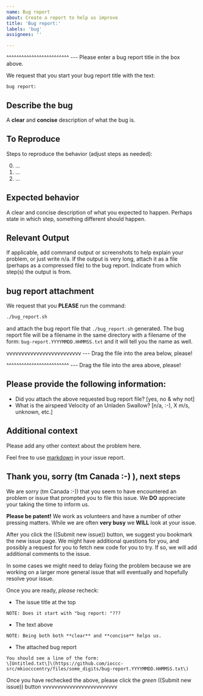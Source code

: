 ```yaml
---
name: Bug report
about: Create a report to help us improve
title: 'Bug report:'
labels: 'bug'
assignees: ''

---
```

^^^^^^^^^^^^^^^^^^^^^^^^^ --- Please enter a bug report title in the box above.

We request that you start your bug report title with the text:

```
bug report:
```


## Describe the bug


A **clear** and **concise** description of what the bug is.


## To Reproduce


Steps to reproduce the behavior (adjust steps as needed):

0. ...
1. ...
2. ...


## Expected behavior


A clear and concise description of what you expected to happen.
Perhaps state in which step, something different should happen.


## Relevant Output


If applicable, add command output or screenshots to help explain your problem, or just write n/a.
If the output is very long, attach it as a file (perhaps as a compressed file) to the bug report.
Indicate from which step(s) the output is from.


## bug report attachment


We request that you **PLEASE** run the command:

```sh
./bug_report.sh
```

and attach the bug report file that `./bug_report.sh` generated.
The bug report file will be a filename in the same directory with a
filename of the form: `bug-report.YYYYMMDD.HHMMSS.txt` and it will tell you the
name as well.

vvvvvvvvvvvvvvvvvvvvvvvvv --- Drag the file into the area below, please!





^^^^^^^^^^^^^^^^^^^^^^^^^ --- Drag the file into the area above, please!


## Please provide the following information:


 - Did you attach the above requested bug report file?  [yes, no & why not]
 - What is the airspeed Velocity of an Unladen Swallow? [n/a, :-), X m/s, unknown, etc.]


## Additional context


Please add any other context about the problem here.

Feel free to use [markdown](https://www.markdownguide.org/getting-started/) in your issue report.


## Thank you, sorry (tm Canada :-) ), next steps


We are sorry (tm Canada :-)) that you seem to have encountered an problem or issue that prompted
you to file this issue.  We **DO** appreciate your taking the time to inform us.

**Please be patent!**  We work as volunteers and have a number of other pressing matters.
While we are often **very busy** we **WILL** look at your issue.

After you click the ((Submit new issue)) button, we suggest you bookmark the new issue page.
We might have additional questions for you, and possibly a request for you to fetch new
code for you to try.  If so, we will add additional comments to the issue.

In some cases we might need to delay fixing the problem because we are working on a larger
more general issue that will eventually and hopefully resolve your issue.

Once you are ready, *please* recheck:


* The issue title at the top

```
NOTE: Does it start with "bug report: "???
```

* The text above

```
NOTE: Being both both **clear** and **concise** helps us.
```

* The attached bug report

```
You should see a line of the form:
\[Untitled.txt\]\(https://github.com/ioccc-src/mkiocccentry/files/some_digits/bug-report.YYYYMMDD.HHMMSS.txt\)
```

Once you have rechecked the above, please click the *green* ((Submit new issue)) button vvvvvvvvvvvvvvvvvvvvvvvvv
